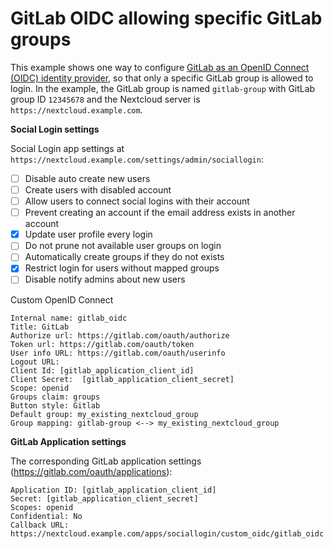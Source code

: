 # GitLab OIDC allowing specific GitLab groups

This example shows one way to configure [GitLab as an OpenID Connect (OIDC) identity provider](https://docs.gitlab.com/ee/integration/openid_connect_provider.html), so that only a specific GitLab group is allowed to login. In the example, the GitLab group is named `gitlab-group` with GitLab group ID `12345678` and the Nextcloud server is `https://nextcloud.example.com`.

**Social Login settings**

Social Login app settings at `https://nextcloud.example.com/settings/admin/sociallogin`:

* [ ] Disable auto create new users
* [ ] Create users with disabled account
* [ ] Allow users to connect social logins with their account
* [ ] Prevent creating an account if the email address exists in another account
* [x] Update user profile every login
* [ ] Do not prune not available user groups on login
* [ ] Automatically create groups if they do not exists
* [x] Restrict login for users without mapped groups
* [ ] Disable notify admins about new users

Custom OpenID Connect
```
Internal name: gitlab_oidc
Title: GitLab
Authorize url: https://gitlab.com/oauth/authorize
Token url: https://gitlab.com/oauth/token
User info URL: https://gitlab.com/oauth/userinfo
Logout URL:
Client Id: [gitlab_application_client_id]
Client Secret:  [gitlab_application_client_secret]
Scope: openid
Groups claim: groups
Button style: Gitlab
Default group: my_existing_nextcloud_group
Group mapping: gitlab-group <--> my_existing_nextcloud_group
```

**GitLab Application settings**

The corresponding GitLab application settings (https://gitlab.com/oauth/applications):
```
Application ID: [gitlab_application_client_id]
Secret: [gitlab_application_client_secret]
Scopes: openid
Confidential: No
Callback URL: https://nextcloud.example.com/apps/sociallogin/custom_oidc/gitlab_oidc
```
